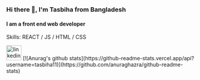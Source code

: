 
### Hi there 👋, I'm Tasbiha from Bangladesh
#### I am a front end web developer

Skills:  REACT / JS / HTML / CSS


<img src='https://cdn.jsdelivr.net/npm/simple-icons@3.0.1/icons/linkedin.svg' alt='linkedin' height='40'> 
[![Anurag's github stats](https://github-readme-stats.vercel.app/api?username=tasbiha11)](https://github.com/anuraghazra/github-readme-stats)

